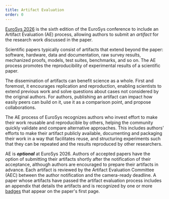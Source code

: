 ```yaml
---
title: Artifact Evaluation
order: 0
---
```


[EuroSys 2026](https://2026.eurosys.org/) is the sixth edition of the EuroSys conference to include an Artifact Evaluation (AE) process, allowing authors to submit an *artifact* for the research work discussed in the paper.

Scientific papers typically consist of artifacts that extend beyond the paper: software, hardware, data and documentation, raw survey results, mechanized proofs, models, test suites, benchmarks, and so on.
The AE process promotes the reproducibility of experimental results of a scientific paper.

The dissemination of artifacts can benefit science as a whole.
First and foremost, it encourages replication and reproduction, enabling scientists to extend previous work and solve questions about cases not considered by the original authors.
For authors, publishing an artifact can impact how easily peers can build on it, use it as a comparison point, and propose collaborations.

The AE process of EuroSys recognizes authors who invest effort to make their work reusable and reproducible by others, helping the community quickly validate and compare alternative approaches.
This includes authors’ efforts to make their artifact publicly available, documenting and packaging their work in a way that facilitates reuse, and structuring experiments such that they can be repeated and the results reproduced by other researchers.

AE is ***optional*** at EuroSys 2026.
Authors of accepted papers have the option of submitting their artifacts shortly after the notification of their acceptance, although authors are encouraged to prepare their artifacts in advance.
Each artifact is reviewed by the Artifact Evaluation Committee (AEC) between the author notification and the camera-ready deadline.
A paper whose artifacts have passed the artifact evaluation process includes an appendix that details the artifacts and is recognized by one or more [badges](badges) that appear on the paper's first page.
